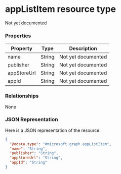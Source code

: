 ﻿# appListItem resource type

Not yet documented
### Properties
|Property|Type|Description|
|---|---|---|
|name|String|Not yet documented|
|publisher|String|Not yet documented|
|appStoreUrl|String|Not yet documented|
|appId|String|Not yet documented|

### Relationships
None
### JSON Representation
Here is a JSON representation of the resource.
<!-- {
  "blockType": "resource",
  "keyProperty": "id",
  "@odata.type": "microsoft.graph.appListItem"
}
-->
```json
{
  "@odata.type": "#microsoft.graph.appListItem",
  "name": "String",
  "publisher": "String",
  "appStoreUrl": "String",
  "appId": "String"
}
```



